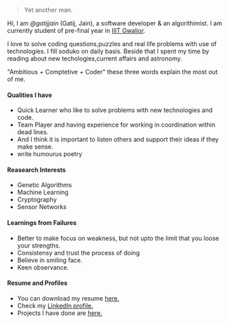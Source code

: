 

> Yet another man.


Hi, I am *@gatijjain* (Gatij, Jain), a software developer & an algorithimist. I am currently student of pre-final year in [IIIT Gwalior](http://www.iiitm.ac.in/index.php/en/).

I love to solve coding questions,puzzles and real life problems with use of technologies.
I fill soduko on daily basis. Beside that I spent my time by reading about new techologies,current affairs and astronomy.

"Ambitious + Comptetive + Coder" these three words explain the most out of me.

#### Qualities I have

- Quick Learner who like to solve problems with new technologies and code.
- Team Player and having experience for working in coordination within dead lines.
- And I think it is important to listen others and support their ideas if they make sense.
- write humourus poetry

#### Reasearch Interests

- Genetic Algorithms
- Machine Learning
- Cryptography
- Sensor Networks 

#### Learnings from Failures

- Better to make focus on weakness, but not upto the limit that you loose your strengths.
- Consistensy and trust the process of doing
- Believe in smiling face.
- Keen observance.

#### Resume and Profiles

- You can download my resume [here.](https://drive.google.com/open?id=1NOLj5hcGkwjtZYZf6qKYgW9ivieSci67)
- Check my [LinkedIn profile.](https://www.linkedin.com/in/gatij-jain/)
- Projects I have done are [here.](https://github.com/gatij)





